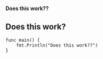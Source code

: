 #### Does this work??


## Does this work?

```
func main() {
	fmt.Println("Does this work??")
}
```
